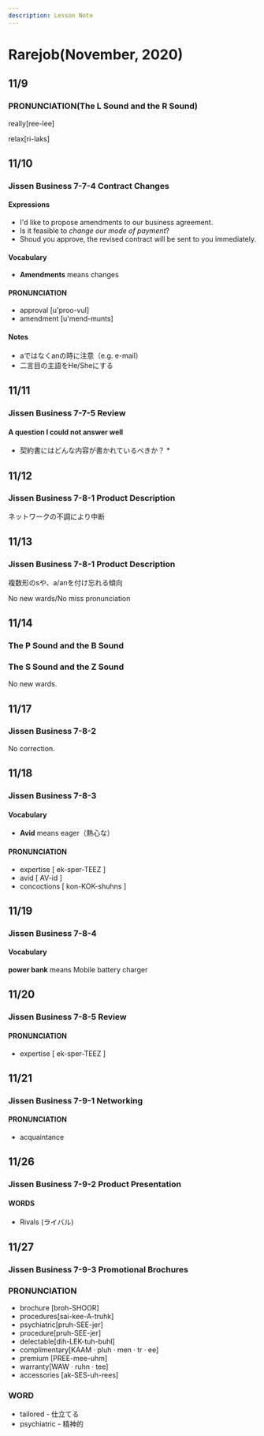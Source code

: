 ```yaml
---
description: Lesson Note
---
```


# Rarejob\(November, 2020\)

## 11/9

### **PRONUNCIATION\(**The L Sound and the R Sound**\)**

really\[ree-lee\]

relax\[ri-laks\]

## 11/10

### Jissen Business 7-7-4 Contract Changes

#### Expressions

* I'd like to propose amendments to our business agreement.
* Is it feasible to _change our mode of payment_?
* Shoud you approve, the revised contract will be sent to you immediately.

#### Vocabulary

* **Amendments** means changes

#### PRONUNCIATION

* approval \[u'proo-vul\]
* amendment \[u'mend-munts\]

#### Notes

* aではなくanの時に注意（e.g. e-mail）
* 二言目の主語をHe/Sheにする

## 11/11

### Jissen Business 7-7-5 Review

#### A question I could not answer well 

* 契約書にはどんな内容が書かれているべきか？
  * 

## 11/12

### Jissen Business 7-8-1 Product Description

ネットワークの不調により中断

## 11/13

### Jissen Business 7-8-1 Product Description

複数形のsや、a/anを付け忘れる傾向

No new wards/No miss pronunciation

##  11/14

### The P Sound and the B Sound

### The S Sound and the Z Sound

No new wards.

## 11/17

### Jissen Business 7-8-2

No correction.

## 11/18

### Jissen Business 7-8-3

#### Vocabulary

* **Avid** means eager（熱心な）

#### PRONUNCIATION

* expertise \[ ek-sper-TEEZ \]
* avid \[ AV-id \]
* concoctions \[ kon-KOK-shuhns \]

## 11/19

### Jissen Business 7-8-4

#### Vocabulary

**power bank** means Mobile battery charger

## 11/20

### Jissen Business 7-8-5 Review

#### PRONUNCIATION

* expertise \[ ek-sper-TEEZ \]

## 11/21

### Jissen Business 7-9-1 Networking

#### PRONUNCIATION

* acquaintance

## 11/26

### Jissen Business 7-9-2 Product Presentation

#### WORDS

* Rivals \(ライバル\)

## 11/27

### Jissen Business 7-9-3 Promotional Brochures

### PRONUNCIATION

* brochure \[broh-SHOOR\]
* procedures\[sai-kee-A-truhk\]
* psychiatric\[pruh-SEE-jer\]
* procedure\[pruh-SEE-jer\]
* delectable\[dih-LEK-tuh-buhl\]
* complimentary\[KAAM · pluh · men · tr · ee\]
* premium \[PREE-mee-uhm\]
* warranty\[WAW · ruhn · tee\]
* accessories \[ak-SES-uh-rees\]

### WORD

* tailored - 仕立てる
* psychiatric - 精神的

